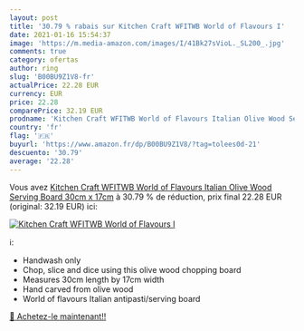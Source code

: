 ```yaml
---
layout: post
title: '30.79 % rabais sur Kitchen Craft WFITWB World of Flavours I'
date: 2021-01-16 15:54:37
image: 'https://m.media-amazon.com/images/I/41Bk27sVioL._SL200_.jpg'
comments: true
category: ofertas
author: ring
slug: 'B00BU9Z1V8-fr'
actualPrice: 22.28 EUR
currency: EUR
price: 22.28
comparePrice: 32.19 EUR
prodname: 'Kitchen Craft WFITWB World of Flavours Italian Olive Wood Serving Board  30cm x 17cm'
country: 'fr'
flag: '🇫🇷'
buyurl: 'https://www.amazon.fr/dp/B00BU9Z1V8/?tag=tolees0d-21'
descuento: '30.79'
average: '22.28'
---
```


Vous avez [Kitchen Craft WFITWB World of Flavours Italian Olive Wood Serving Board  30cm x 17cm](https://www.amazon.fr/dp/B00BU9Z1V8/?tag=tolees0d-21)  à  30.79 % de réduction, prix final  22.28 EUR (original: 32.19 EUR) ici:

[![Kitchen Craft WFITWB World of Flavours I](https://m.media-amazon.com/images/I/41Bk27sVioL._SL200_.jpg)](https://www.amazon.fr/dp/B00BU9Z1V8/?tag=tolees0d-21)

ℹ️:

- Handwash only
- Chop, slice and dice using this olive wood chopping board
- Measures 30cm length by 17cm width
- Hand carved from olive wood
- World of flavours Italian antipasti/serving board

[🛒 Achetez-le maintenant!!](https://www.amazon.fr/dp/B00BU9Z1V8/?tag=tolees0d-21)
